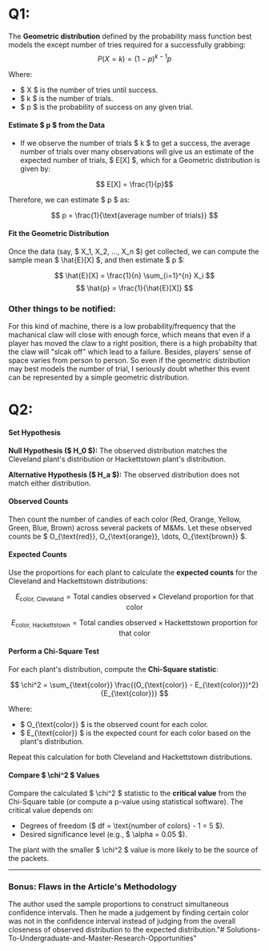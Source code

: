 # Q1: 
The **Geometric distribution**  defined by the probability mass function best models the except number of tries required for a successfully grabbing:
$$ P(X = k) = (1 - p)^{k-1} p $$

Where:
- $ X $ is the number of tries until success.
- $ k $ is the number of trials.
- $ p $ is the probability of success on any given trial.

#### Estimate $ p $ from the Data
- If we observe the number of trials $ k $ to get a success, the average number of trials over many observations will give us an estimate of the expected number of trials, $ E[X] $, which for a Geometric distribution is given by:

$$ E[X] = \frac{1}{p}$$

Therefore, we can estimate $ p $ as:

$$
p = \frac{1}{\text{average number of trials}}
$$

#### Fit the Geometric Distribution
Once the data (say, $ X_1, X_2, ..., X_n $) get collected, we can compute the sample mean $ \hat{E}[X] $, and then estimate $ p $:

$$
\hat{E}[X] = \frac{1}{n} \sum_{i=1}^{n} X_i
$$
$$
\hat{p} = \frac{1}{\hat{E}[X]}
$$

### Other things to be notified:
For this kind of machine, there is a low probability/frequency that the machanical claw will close with enough force, which means that even if a player has moved the claw to a right position, there is a high probabilty that the claw will "slcak off" which lead to a failure. Besides, players' sense of space varies from person to person. So even if the geometric distribution may best models the number of trial, I seriously doubt whether this event can be represented by a simple geometric distribution.



# Q2:
#### Set Hypothesis

**Null Hypothesis ($ H_0 $):** The observed distribution matches the Cleveland plant's distribution or Hackettstown plant's distribution.

**Alternative Hypothesis ($ H_a $):** The observed distribution does not match either distribution.

#### Observed Counts
Then count the number of candies of each color (Red, Orange, Yellow, Green, Blue, Brown) across several packets of M&Ms. Let these observed counts be $ O_{\text{red}}, O_{\text{orange}}, \dots, O_{\text{brown}} $.

#### Expected Counts
Use the proportions for each plant to calculate the **expected counts** for the Cleveland and Hackettstown distributions:

$$
E_{\text{color, Cleveland}} = \text{Total candies observed} \times \text{Cleveland proportion for that color}
$$

$$
E_{\text{color, Hackettstown}} = \text{Total candies observed} \times \text{Hackettstown proportion for that color}
$$

#### Perform a Chi-Square Test
For each plant's distribution, compute the **Chi-Square statistic**:

$$
\chi^2 = \sum_{\text{color}} \frac{(O_{\text{color}} - E_{\text{color}})^2}{E_{\text{color}}}
$$

Where:
- $ O_{\text{color}} $ is the observed count for each color.
- $ E_{\text{color}} $ is the expected count for each color based on the plant's distribution.

Repeat this calculation for both Cleveland and Hackettstown distributions.

#### Compare $ \chi^2 $ Values
Compare the calculated $ \chi^2 $ statistic to the **critical value** from the Chi-Square table (or compute a p-value using statistical software). The critical value depends on:
- Degrees of freedom ($ df = \text{number of colors} - 1 = 5 $).
- Desired significance level (e.g., $ \alpha = 0.05 $).

The plant with the smaller $ \chi^2 $ value is more likely to be the source of the packets.

---

### Bonus: Flaws in the Article's Methodology
The author used the sample proportions to construct simultaneous confidence intervals. Then he made a judgement by finding certain color was not in the confidence interval instead of judging from the overall closeness of observed distribution to the expected distribution."# Solutions-To-Undergraduate-and-Master-Research-Opportunities" 
